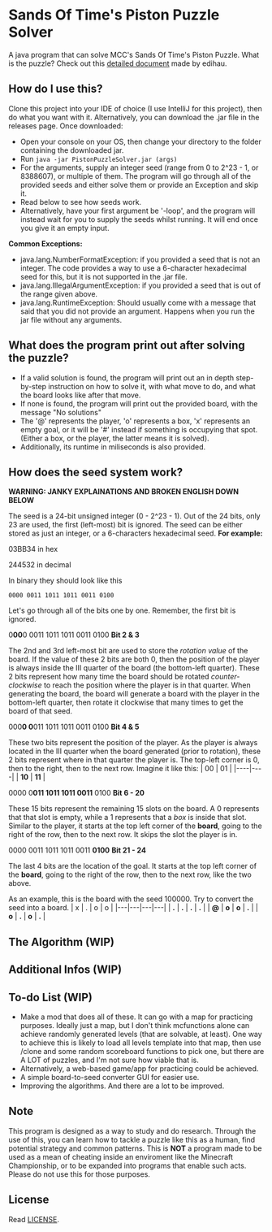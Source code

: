
# Sands Of Time's Piston Puzzle Solver
A java program that can solve MCC's Sands Of Time's Piston Puzzle.
What is the puzzle? Check out this [detailed document](https://docs.google.com/document/d/1ZbfKo57hn-H5eb_VkiYvJ5Ib-VdNfRtCjPyNy1HkyK8) made by edihau.

## How do I use this?
Clone this project into your IDE of choice (I use IntelliJ for this project), then do what you want with it.
Alternatively, you can download the .jar file in the releases page. Once downloaded:

 - Open your console on your OS, then change your directory to the folder containing the downloaded jar.
 - Run `java -jar PistonPuzzleSolver.jar (args)`
 - For the arguments, supply an integer seed (range from 0 to 2^23 - 1, or 8388607), or multiple of them. The program will go through all of the provided seeds and either solve them or provide an Exception and skip it.
 - Read below to see how seeds work.
 - Alternatively, have your first argument be '-loop', and the program will instead wait for you to supply the seeds whilst running. It will end once you give it an empty input.

**Common Exceptions:** 

 - java.lang.NumberFormatException: if you provided a seed that is not an integer. The code provides a way to use a 6-character hexadecimal seed for this, but it is not supported in the .jar file.
 - java.lang.IllegalArgumentException: if you provided a seed that is out of the range given above.
 - java.lang.RuntimeException: Should usually come with a message that said that you did not provide an argument. Happens when you run the jar file without any arguments.
## What does the program print out after solving the puzzle?
- If a valid solution is found, the program will print out an in depth step-by-step instruction on how to solve it, with what move to do, and what the board looks like after that move.
- If none is found, the program will print out the provided board, with the message "No solutions"
- The '@' represents the player, 'o' represents a box, 'x' represents an empty goal, or it will be '#' instead if something is occupying that spot. (Either a box, or the player, the latter means it is solved).
- Additionally, its runtime in miliseconds is also provided.
## How does the seed system work?
**WARNING: JANKY EXPLAINATIONS AND BROKEN ENGLISH DOWN BELOW**

The seed is a 24-bit unsigned integer (0 - 2^23 - 1). Out of the 24 bits, only 23 are used, the first (left-most) bit is ignored. The seed can be either stored as just an integer, or a 6-characters hexadecimal seed.
**For example:**

03BB34 in hex

244532 in decimal

In binary they should look like this

    0000 0011 1011 1011 0011 0100

Let's go through all of the bits one by one. Remember, the first bit is ignored.

0**00**0 0011 1011 1011 0011 0100 **Bit 2 & 3**

The 2nd and 3rd left-most bit are used to store the *rotation value* of the board. If the value of these 2 bits are both 0, then the position of the player is always inside the III quarter of the board (the bottom-left quarter). These 2 bits represent how many time the board should be rotated *counter-clockwise* to reach the position where the player is in that quarter.
When generating the board, the board will generate a board with the player in the bottom-left quarter, then rotate it clockwise that many times to get the board of that seed.

000**0 0**011 1011 1011 0011 0100 **Bit 4 & 5**

These two bits represent the position of the player. As the player is always  located in the III quarter when the board generated (prior to rotation), these 2 bits represent where in that quarter the player is. The top-left corner is 0, then to the right, then to the next row. Imagine it like this:
| 00 | 01 |
|----|----|
| **10** | **11** |

0000 0**011 1011 1011 0011** 0100 **Bit 6 - 20**

These 15 bits represent the remaining 15 slots on the board. A 0 represents that that slot is empty, while a 1 represents that a *box* is inside that slot.
Similar to the player, it starts at the top left corner of the **board**, going to the right of the row, then to the next row. It skips the slot the player is in.


0000 0011 1011 1011 0011 **0100** **Bit 21 - 24**

The last 4 bits are the location of the goal. It starts at the top left corner of the **board**, going to the right of the row, then to the next row, like the two above.

As an example, this is the board with the seed 100000. Try to convert the seed into a board.
| x | . | o | o |
|---|---|---|---|
| **.** | **.** | **.** | **.** |
| **@** | **o** | **o** | **.** |
| **o** | **.** | **o** | **.** |
## The Algorithm (WIP)
## Additional Infos (WIP)
## To-do List (WIP)
- Make a mod that does all of these. It can go with a map for practicing purposes. Ideally just a map, but I don't think mcfunctions alone can achieve randomly generated levels (that are solvable, at least). One way to achieve this is likely to load all levels template into that map, then use /clone and some random scoreboard functions to pick one, but there are A LOT of puzzles, and I'm not sure how viable that is.
- Alternatively, a web-based game/app for practicing could be achieved.
- A simple board-to-seed converter GUI for easier use.
- Improving the algorithms. And there are a lot to be improved.
## Note
This program is designed as a way to study and do research. Through the use of this, you can learn how to tackle a puzzle like this as a human, find potential strategy and common patterns. This is **NOT** a program made to be used as a mean of cheating inside an enviroment like the Minecraft Championship, or to be expanded into programs that enable such acts. Please do not use this for those purposes.
## License
Read [LICENSE](https://github.com/LongCTygo/sot-piston-puzzle/blob/master/LICENSE).
